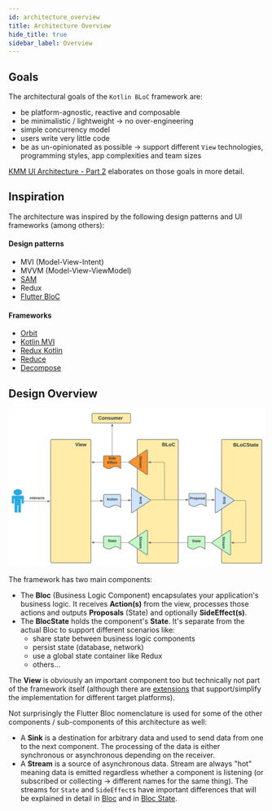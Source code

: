 ```yaml
---
id: architecture_overview
title: Architecture Overview
hide_title: true
sidebar_label: Overview
---
```


## Goals
The architectural goals of the `Kotlin BLoC` framework are:
- be platform-agnostic, reactive and composable
- be minimalistic / lightweight -> no over-engineering
- simple concurrency model
- users write very little code
- be as un-opinionated as possible -> support different `View` technologies, programming styles, app complexities and team sizes

[KMM UI Architecture - Part 2](https://medium.com/p/e52b84aeb94d) elaborates on those goals in more detail.


## Inspiration
The architecture was inspired by the following design patterns and UI frameworks (among others):

#### Design patterns
- MVI (Model-View-Intent)
- MVVM (Model-View-ViewModel)
- [SAM](https://sam.js.org)
- Redux
- [Flutter BloC](https://www.youtube.com/watch?v=RS36gBEp8OI)

#### Frameworks
- [Orbit](https://orbit-mvi.org)
- [Kotlin MVI](https://arkivanov.github.io/MVIKotlin)
- [Redux Kotlin](https://reduxkotlin.org)
- [Reduce](https://github.com/genaku/Reduce)
- [Decompose](https://arkivanov.github.io/Decompose/)

## Design Overview

![Bloc Architecture - Overview](../../static/img/BLoC%20Architecture%20-%20BLoC%20Overview.svg)


The framework has two main components:
- The **Bloc** (Business Logic Component) encapsulates your application's business logic. It receives **Action(s)** from the view, processes those actions and outputs **Proposals** (State) and optionally **SideEffect(s)**.
- The **BlocState** holds the component's **State**. It's separate from the actual Bloc to support different scenarios like:
  - share state between business logic components
  - persist state (database, network)
  - use a global state container like Redux
  - others...

The **View** is obviously an important component too but technically not part of the framework itself (although there are [extensions](../extensions/README.md) that support/simplify the implementation for different target platforms).

Not surprisingly the Flutter Bloc nomenclature is used for some of the other components / sub-components of this architecture as well:
- A **Sink** is a destination for arbitrary data and used to send data from one to the next component. The processing of the data is either synchronous or asynchronous depending on the receiver.
- A **Stream** is a source of asynchronous data. Stream are always "hot" meaning data is emitted regardless whether a component is listening (or subscribed or collecting -> different names for the same thing). The streams for `State` and `SideEffect`s have important differences that will be explained in detail in [Bloc](./bloc/README.md) and in [Bloc State](./blocstate/README.md).